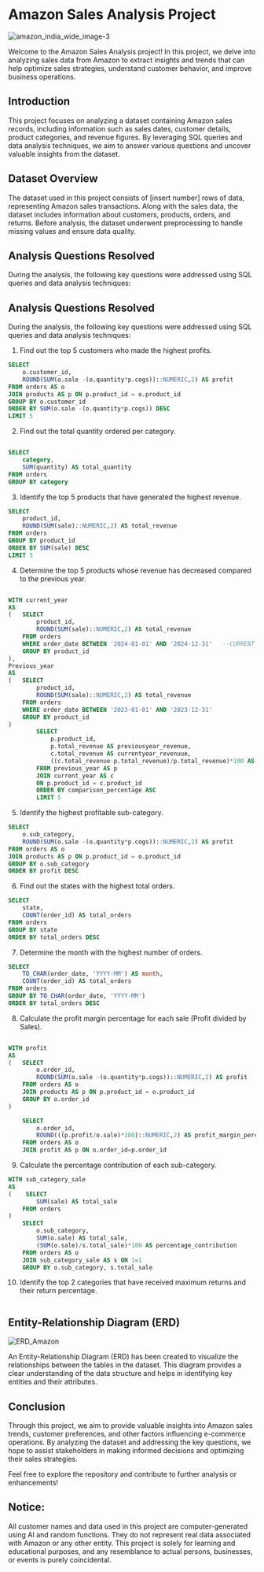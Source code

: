 # Amazon Sales Analysis Project
![amazon_india_wide_image-3](https://github.com/user-attachments/assets/026cb94f-966e-42ea-bb17-e773258d590f)

Welcome to the Amazon Sales Analysis project! In this project, we delve into analyzing sales
data from Amazon to extract insights and trends that can help optimize sales strategies,
understand customer behavior, and improve business operations.

## Introduction

This project focuses on analyzing a dataset containing Amazon sales records, including
information such as sales dates, customer details, product categories, and revenue figures. By
leveraging SQL queries and data analysis techniques, we aim to answer various questions and
uncover valuable insights from the dataset.

## Dataset Overview

The dataset used in this project consists of [insert number] rows of data, representing Amazon
sales transactions. Along with the sales data, the dataset includes information about customers,
products, orders, and returns. Before analysis, the dataset underwent preprocessing to handle
missing values and ensure data quality.

## Analysis Questions Resolved

During the analysis, the following key questions were addressed using SQL queries and data
analysis techniques:

## Analysis Questions Resolved
During the analysis, the following key questions were addressed using SQL queries and data
analysis techniques:

1. Find out the top 5 customers who made the highest profits.
```sql
SELECT 
	o.customer_id,
	ROUND(SUM(o.sale -(o.quantity*p.cogs))::NUMERIC,2) AS profit
FROM orders AS o
JOIN products AS p ON p.product_id = o.product_id 
GROUP BY o.customer_id
ORDER BY SUM(o.sale -(o.quantity*p.cogs)) DESC
LIMIT 5
```

2. Find out the total quantity ordered per category.
```sql

SELECT 
	category,
	SUM(quantity) AS total_quantity
FROM orders
GROUP BY category
```

3. Identify the top 5 products that have generated the highest revenue.
```sql
SELECT 
	product_id,
	ROUND(SUM(sale)::NUMERIC,2) AS total_revenue
FROM orders
GROUP BY product_id
ORDER BY SUM(sale) DESC
LIMIT 5
```

4. Determine the top 5 products whose revenue has decreased compared to the previous year.
```sql

WITH current_year 
AS 
(	SELECT 
		product_id,
		ROUND(SUM(sale)::NUMERIC,2) AS total_revenue
	FROM orders
	WHERE order_date BETWEEN '2024-01-01' AND '2024-12-31'   --CURRENT_DATE - INTERVAL '365days'
	GROUP BY product_id
),
Previous_year 
AS
(	SELECT 
		product_id,
		ROUND(SUM(sale)::NUMERIC,2) AS total_revenue
	FROM orders
	WHERE order_date BETWEEN '2023-01-01' AND '2023-12-31'  
	GROUP BY product_id
)
		SELECT 
			p.product_id,
			p.total_revenue AS previousyear_revenue,
			c.total_revenue AS currentyear_revenuue,
			((c.total_revenue-p.total_revenue)/p.total_revenue)*100 AS comparison_percentage
		FROM previous_year AS p
		JOIN current_year AS c
		ON p.product_id = c.product_id
		ORDER BY comparison_percentage ASC 
		LIMIT 5
```

5. Identify the highest profitable sub-category.
```sql
SELECT 
	o.sub_category,
	ROUND(SUM(o.sale -(o.quantity*p.cogs))::NUMERIC,2) AS profit
FROM orders AS o
JOIN products AS p ON p.product_id = o.product_id 
GROUP BY o.sub_category
ORDER BY profit DESC
```

6. Find out the states with the highest total orders.
```sql
SELECT 
	state,
	COUNT(order_id) AS total_orders
FROM orders
GROUP BY state
ORDER BY total_orders DESC
```

7. Determine the month with the highest number of orders.
```sql
SELECT 
	TO_CHAR(order_date, 'YYYY-MM') AS month, 
	COUNT(order_id) AS total_orders
FROM orders 
GROUP BY TO_CHAR(order_date, 'YYYY-MM')
ORDER BY total_orders DESC
```

8. Calculate the profit margin percentage for each sale (Profit divided by Sales).
```sql

WITH profit 
AS
(	SELECT 
		o.order_id,
		ROUND(SUM(o.sale -(o.quantity*p.cogs))::NUMERIC,2) AS profit
	FROM orders AS o
	JOIN products AS p ON p.product_id = o.product_id 
	GROUP BY o.order_id
)

	SELECT 
		o.order_id,
	 	ROUND(((p.profit/o.sale)*100)::NUMERIC,2) AS profit_margin_percentage
	FROM orders AS o
	JOIN profit AS p ON o.order_id=p.order_id
```

9. Calculate the percentage contribution of each sub-category.
```sql
WITH sub_category_sale
AS 
(	 SELECT 
		SUM(sale) AS total_sale
	FROM orders
)
 	SELECT 
	 	o.sub_category,
		SUM(o.sale) AS total_sale,
		(SUM(o.sale)/s.total_sale)*100 AS percentage_contribution	
	FROM orders AS o
	JOIN sub_category_sale AS s ON 1=1
	GROUP BY o.sub_category, s.total_sale
```

10. Identify the top 2 categories that have received maximum returns and their return
percentage.
```sql

```

## Entity-Relationship Diagram (ERD)
![ERD_Amazon](https://github.com/user-attachments/assets/5fff8f22-a153-46ee-8c83-eaf8c359aa47)

An Entity-Relationship Diagram (ERD) has been created to visualize the relationships between
the tables in the dataset. This diagram provides a clear understanding of the data structure and
helps in identifying key entities and their attributes.

## Conclusion

Through this project, we aim to provide valuable insights into Amazon sales trends, customer
preferences, and other factors influencing e-commerce operations. By analyzing the dataset
and addressing the key questions, we hope to assist stakeholders in making informed decisions
and optimizing their sales strategies.

Feel free to explore the repository and contribute to further analysis or enhancements!

## Notice:
All customer names and data used in this project are computer-generated using AI and random
functions. They do not represent real data associated with Amazon or any other entity. This
project is solely for learning and educational purposes, and any resemblance to actual persons,
businesses, or events is purely coincidental.
